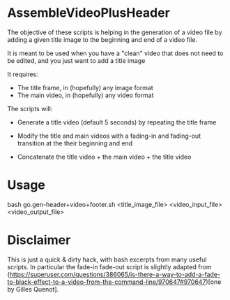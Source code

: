 # AssembleVideoPlusHeader

The objective of these scripts is helping in the generation of a video
file by adding a given title image to the beginning and end of a video
file.

It is meant to be used when you have a "clean" video that does not
need to be edited, and you just want to add a title image 

It requires:

+ The title frame, in (hopefully) any image format
+ The main video, in (hopefully) any video format

The scripts will:

+ Generate a title video (default 5 seconds) by repeating the title frame

+ Modify the title and main videos with a fading-in and fading-out
  transition at the their beginning and end

+ Concatenate the title video + the main video + the title video 

# Usage

bash go.gen-header+video+footer.sh <title_image_file> <video_input_file> <video_output_file>

# Disclaimer

This is just a quick & dirty hack, with bash excerpts from many useful scripts. In particular the fade-in fade-out script is slightly adapted from (https://superuser.com/questions/386065/is-there-a-way-to-add-a-fade-to-black-effect-to-a-video-from-the-command-line/970647#970647)[one by Gilles Quenot].



